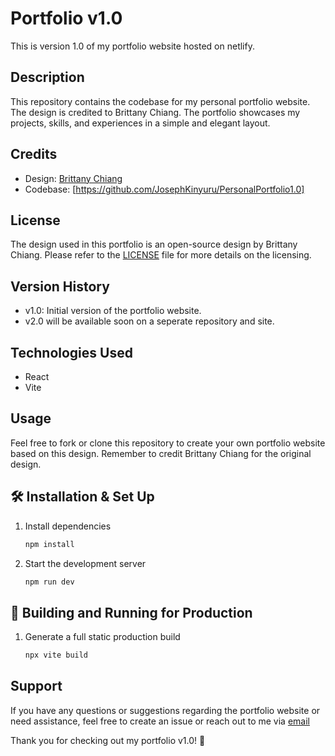 # Portfolio v1.0

This is version 1.0 of my portfolio website hosted on netlify.

## Description

This repository contains the codebase for my personal portfolio website. The design is credited to Brittany Chiang. The portfolio showcases my projects, skills, and experiences in a simple and elegant layout.

## Credits

- Design: [Brittany Chiang](https://brittanychiang.com/)
- Codebase: [https://github.com/JosephKinyuru/PersonalPortfolio1.0]

## License

The design used in this portfolio is an open-source design by Brittany Chiang. Please refer to the [LICENSE](https://github.com/JosephKinyuru/PersonalPortfolio1.0/blob/main/LICENSE) file for more details on the licensing.

## Version History

- v1.0: Initial version of the portfolio website.
- v2.0 will be available soon on a seperate repository and site.

## Technologies Used

- React
- Vite

## Usage

Feel free to fork or clone this repository to create your own portfolio website based on this design. Remember to credit Brittany Chiang for the original design.

## 🛠 Installation & Set Up

1. Install dependencies

   ```sh
   npm install
   ```

2. Start the development server

   ```sh
   npm run dev

## 🚀 Building and Running for Production

1. Generate a full static production build

   ```sh
   npx vite build
   ```

## Support

If you have any questions or suggestions regarding the portfolio website or need assistance, feel free to create an issue or reach out to me via [email](josephkinyuru22@gmail.com)

Thank you for checking out my portfolio v1.0! 🚀
